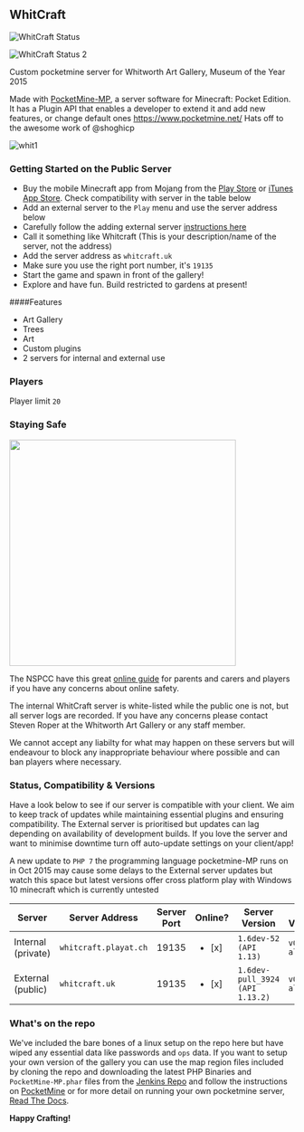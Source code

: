 ## WhitCraft
![WhitCraft Status](https://img.shields.io/badge/whitcraftprivate%20status-running-brightgreen.svg)

![WhitCraft Status 2](https://img.shields.io/badge/whitcraftpublic%20status-running-brightgreen.svg)

Custom pocketmine server for Whitworth Art Gallery, Museum of the Year 2015

Made with [PocketMine-MP](https://github.com/PocketMine/PocketMine-MP), a server software for Minecraft: Pocket Edition. It has a Plugin API that enables a developer to extend it and add new features, or change default ones
https://www.pocketmine.net/ Hats off to the awesome work of @shoghicp

![whit1](https://cloud.githubusercontent.com/assets/128456/9811986/43a7816e-5872-11e5-86ca-acfaa4c2cbcb.png)

### Getting Started on the Public Server

 * Buy the mobile Minecraft app from Mojang from the [Play Store](https://play.google.com/store/apps/details?id=com.mojang.minecraftpe&hl=en) or [iTunes App Store](https://itunes.apple.com/us/app/minecraft-pocket-edition/id479516143?mt=8). Check compatibility with server in the table below
 * Add an external server to the `Play` menu and use the server address below
 * Carefully follow the adding external server [instructions here](https://github.com/cheapjack/whitcraft/blob/master/CPD/FAQ.md#logging-onto-an-external-server)
 * Call it something like Whitcraft (This is your description/name of the server, not the address)
 * Add the server address as `whitcraft.uk`
 * Make sure you use the right port number, it's `19135`
 * Start the game and spawn in front of the gallery!
 * Explore and have fun. Build restricted to gardens at present!

####Features

 * Art Gallery
 * Trees
 * Art
 * Custom plugins
 * 2 servers for internal and external use

### Players
Player limit `20`

### Staying Safe

<img src="https://www.nspcc.org.uk/globalassets/for-go-live-images/o2-partnership/minecraft-cta-v4.png?width=400&mode=crop&anchor=middlecenter" width="400">

The NSPCC have this great [online guide](https://www.nspcc.org.uk/preventing-abuse/keeping-children-safe/online-safety/minecraft-a-parents-guide) for parents and carers and players if you have any concerns about online safety.

The internal WhitCraft server is white-listed while the public one is not, but all server logs are recorded. If you have any concerns please contact Steven Roper at the Whitworth Art Gallery or any staff member.

We cannot accept any liabilty for what may happen on these servers but will endeavour to block any inappropriate behaviour where possible and can ban players where necessary.

### Status, Compatibility & Versions

Have a look below to see if our server is compatible with your client. We aim to keep track of updates while maintaining essential plugins and ensuring compatibility. The External server is prioritised but updates can lag depending on availability of development builds. If you love the server and want to minimise downtime turn off auto-update settings on your client/app!

A new update to `PHP 7` the programming language pocketmine-MP runs on in Oct 2015 may cause some delays to the External server updates but watch this space but latest versions offer cross platform play with Windows 10 minecraft which is currently untested


Server | Server Address | Server Port | Online? | Server Version | iOS Version | Android Version
------------ | ------------- |------------ | ------------- | ------------ | ------------ | ------------  
Internal (private) | `whitcraft.playat.ch` | 19135 | <ul><li>[x] </li> | `1.6dev-52 (API 1.13)` | `v0.13.1 alpha` | `v0.13.1 alpha`
External (public) | `whitcraft.uk` | 19135 | <ul><li>[x] </li> | `1.6dev-pull_3924 (API 1.13.2)` | `v0.13.2 alpha` | `v0.13.2 alpha`
 
### What's on the repo

We've included the bare bones of a linux setup on the repo here but have wiped any essential data like passwords and `ops` data. If you want to setup your own version of the gallery you can use the map region files included by cloning the repo and downloading the latest PHP Binaries and `PocketMine-MP.phar` files from the [Jenkins Repo](http://jenkins.pocketmine.net/) and follow the instructions on [PocketMine](http://www.pocketmine.net/) or for more detail on running your own pocketmine server, [Read The Docs](https://pocketmine-mp.readthedocs.org/en/latest/).

**Happy Crafting!**
